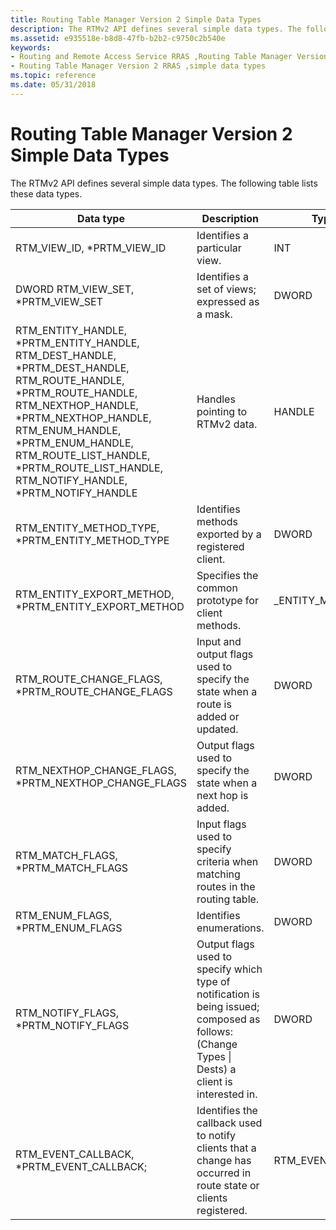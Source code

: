 ```yaml
---
title: Routing Table Manager Version 2 Simple Data Types
description: The RTMv2 API defines several simple data types. The following table lists these data types.
ms.assetid: e935518e-b8d8-47fb-b2b2-c9750c2b540e
keywords:
- Routing and Remote Access Service RRAS ,Routing Table Manager Version 2,simple data types
- Routing Table Manager Version 2 RRAS ,simple data types
ms.topic: reference
ms.date: 05/31/2018
---
```


# Routing Table Manager Version 2 Simple Data Types

The RTMv2 API defines several simple data types. The following table lists these data types.



| Data type                                                                                                                                                                                                                                                                                                                   | Description                                                                                                                                      | Typedef              |
|-----------------------------------------------------------------------------------------------------------------------------------------------------------------------------------------------------------------------------------------------------------------------------------------------------------------------------|--------------------------------------------------------------------------------------------------------------------------------------------------|----------------------|
| RTM\_VIEW\_ID, \*PRTM\_VIEW\_ID                                                                                                                                                                                                                                                                                             | Identifies a particular view.                                                                                                                    | INT                  |
| DWORD RTM\_VIEW\_SET, \*PRTM\_VIEW\_SET                                                                                                                                                                                                                                                                                     | Identifies a set of views; expressed as a mask.                                                                                                  | DWORD                |
| RTM\_ENTITY\_HANDLE, \*PRTM\_ENTITY\_HANDLE, RTM\_DEST\_HANDLE, \*PRTM\_DEST\_HANDLE, RTM\_ROUTE\_HANDLE, \*PRTM\_ROUTE\_HANDLE, RTM\_NEXTHOP\_HANDLE, \*PRTM\_NEXTHOP\_HANDLE, RTM\_ENUM\_HANDLE, \*PRTM\_ENUM\_HANDLE, RTM\_ROUTE\_LIST\_HANDLE, \*PRTM\_ROUTE\_LIST\_HANDLE, RTM\_NOTIFY\_HANDLE, \*PRTM\_NOTIFY\_HANDLE | Handles pointing to RTMv2 data.                                                                                                                  | HANDLE               |
| RTM\_ENTITY\_METHOD\_TYPE, \*PRTM\_ENTITY\_METHOD\_TYPE                                                                                                                                                                                                                                                                     | Identifies methods exported by a registered client.                                                                                              | DWORD                |
| RTM\_ENTITY\_EXPORT\_METHOD, \*PRTM\_ENTITY\_EXPORT\_METHOD                                                                                                                                                                                                                                                                 | Specifies the common prototype for client methods.                                                                                               | \_ENTITY\_METHOD     |
| RTM\_ROUTE\_CHANGE\_FLAGS, \*PRTM\_ROUTE\_CHANGE\_FLAGS                                                                                                                                                                                                                                                                     | Input and output flags used to specify the state when a route is added or updated.                                                               | DWORD                |
| RTM\_NEXTHOP\_CHANGE\_FLAGS, \*PRTM\_NEXTHOP\_CHANGE\_FLAGS                                                                                                                                                                                                                                                                 | Output flags used to specify the state when a next hop is added.                                                                                 | DWORD                |
| RTM\_MATCH\_FLAGS, \*PRTM\_MATCH\_FLAGS                                                                                                                                                                                                                                                                                     | Input flags used to specify criteria when matching routes in the routing table.                                                                  | DWORD                |
| RTM\_ENUM\_FLAGS, \*PRTM\_ENUM\_FLAGS                                                                                                                                                                                                                                                                                       | Identifies enumerations.                                                                                                                         | DWORD                |
| RTM\_NOTIFY\_FLAGS, \*PRTM\_NOTIFY\_FLAGS                                                                                                                                                                                                                                                                                   | Output flags used to specify which type of notification is being issued; composed as follows: (Change Types \| Dests) a client is interested in. | DWORD                |
| RTM\_EVENT\_CALLBACK, \*PRTM\_EVENT\_CALLBACK;                                                                                                                                                                                                                                                                              | Identifies the callback used to notify clients that a change has occurred in route state or clients registered.                                  | RTM\_EVENT\_CALLBACK |



 

 

 




